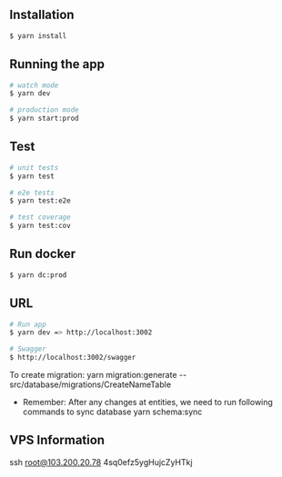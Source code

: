 ## Installation

```bash
$ yarn install
```

## Running the app

```bash
# watch mode
$ yarn dev

# production mode
$ yarn start:prod
```

## Test

```bash
# unit tests
$ yarn test

# e2e tests
$ yarn test:e2e

# test coverage
$ yarn test:cov
```

## Run docker

```bash
$ yarn dc:prod
```

## URL

```bash
# Run app
$ yarn dev => http://localhost:3002

# Swagger
$ http://localhost:3002/swagger

```

To create migration:
yarn migration:generate -- src/database/migrations/CreateNameTable

* Remember: After any changes at entities, we need to run following commands to sync database
yarn schema:sync


## VPS Information
ssh root@103.200.20.78
4sq0efz5ygHujcZyHTkj